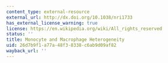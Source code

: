 ```yaml
---
content_type: external-resource
external_url: http://dx.doi.org/10.1038/nri1733
has_external_license_warning: true
license: https://en.wikipedia.org/wiki/All_rights_reserved
status: ''
title: Monocyte and Macrophage Heterogeneity
uid: 26d7b9f1-a77a-48f3-8338-c6ab9d09af82
wayback_url: ''
---
```

